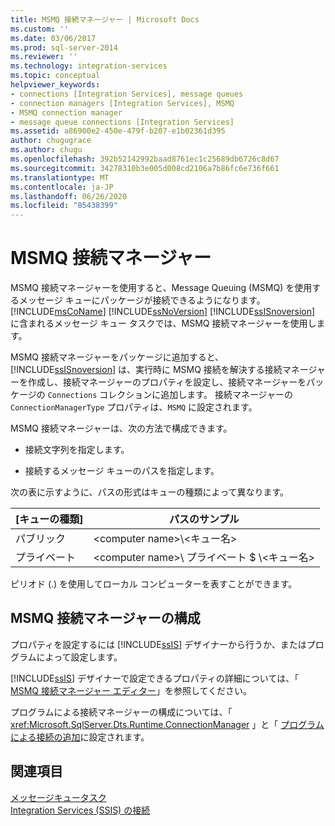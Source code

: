 ```yaml
---
title: MSMQ 接続マネージャー | Microsoft Docs
ms.custom: ''
ms.date: 03/06/2017
ms.prod: sql-server-2014
ms.reviewer: ''
ms.technology: integration-services
ms.topic: conceptual
helpviewer_keywords:
- connections [Integration Services], message queues
- connection managers [Integration Services], MSMQ
- MSMQ connection manager
- message queue connections [Integration Services]
ms.assetid: a86900e2-450e-479f-b207-e1b02361d395
author: chugugrace
ms.author: chugu
ms.openlocfilehash: 392b52142992baad8761ec1c25689db6726c8d67
ms.sourcegitcommit: 34278310b3e005d008cd2106a7b86fc6e736f661
ms.translationtype: MT
ms.contentlocale: ja-JP
ms.lasthandoff: 06/26/2020
ms.locfileid: "85438399"
---
```

# <a name="msmq-connection-manager"></a>MSMQ 接続マネージャー
  MSMQ 接続マネージャーを使用すると、Message Queuing (MSMQ) を使用するメッセージ キューにパッケージが接続できるようになります。 [!INCLUDE[msCoName](../../includes/msconame-md.md)] [!INCLUDE[ssNoVersion](../../includes/ssnoversion-md.md)] [!INCLUDE[ssISnoversion](../../includes/ssisnoversion-md.md)] に含まれるメッセージ キュー タスクでは、MSMQ 接続マネージャーを使用します。  
  
 MSMQ 接続マネージャーをパッケージに追加すると、[!INCLUDE[ssISnoversion](../../includes/ssisnoversion-md.md)] は、実行時に MSMQ 接続を解決する接続マネージャーを作成し、接続マネージャーのプロパティを設定し、接続マネージャーをパッケージの `Connections` コレクションに追加します。 接続マネージャーの `ConnectionManagerType` プロパティは、`MSMQ` に設定されます。  
  
 MSMQ 接続マネージャーは、次の方法で構成できます。  
  
-   接続文字列を指定します。  
  
-   接続するメッセージ キューのパスを指定します。  
  
 次の表に示すように、パスの形式はキューの種類によって異なります。  
  
|[キューの種類]|パスのサンプル|  
|----------------|-----------------|  
|パブリック|\<computer name>\\<キュー名\>|  
|プライベート|\<computer name>\ プライベート $ \\<キュー名\>|  
  
 ピリオド (.) を使用してローカル コンピューターを表すことができます。  
  
## <a name="configuration-of-the-msmq-connection-manager"></a>MSMQ 接続マネージャーの構成  
 プロパティを設定するには [!INCLUDE[ssIS](../../includes/ssis-md.md)] デザイナーから行うか、またはプログラムによって設定します。  
  
 [!INCLUDE[ssIS](../../includes/ssis-md.md)] デザイナーで設定できるプロパティの詳細については、「 [MSMQ 接続マネージャー エディター](../msmq-connection-manager-editor.md)」を参照してください。  
  
 プログラムによる接続マネージャーの構成については、「 <xref:Microsoft.SqlServer.Dts.Runtime.ConnectionManager> 」と「 [プログラムによる接続の追加](../building-packages-programmatically/adding-connections-programmatically.md)に設定されます。  
  
## <a name="see-also"></a>関連項目  
 [メッセージキュータスク](../control-flow/message-queue-task.md)   
 [Integration Services &#40;SSIS&#41; の接続](integration-services-ssis-connections.md)  
  
  
